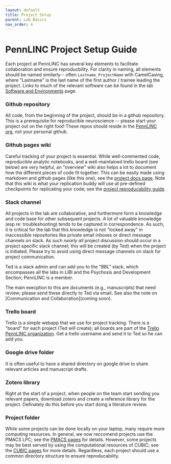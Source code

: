 ```yaml
---
layout: default
title: Project Setup
parent: Lab Basics
nav_order: 4
---
```


# PennLINC Project Setup Guide

Each project at PennLINC has several key elements to facilitate collaboration and ensure reproducbility.  For clarity in naming, all elements should be named similarly-- often ```Lastname_ProjectName``` with CamelCasing, where "Lastname" is the last name of the first author / trainee leading the project.  Links to much of the relevant software can be found in the lab [Software and Environments](https://pennlinc.github.io/docs/Basics/basics/) page.


### Github repository

All code, from the beginning of the project, should be in a github repository.  This is a prerequisite for reproducible neuroscience -- please start your project  out on the right foot!  These repos should reside in the [PennLINC org](www.github.com/PennLINC), not your personal github.


### Github pages wiki

Careful tracking of your project is essential. While well-commented code, reproducible analytic notebooks, and a well-maintained trello board (see below) are very helpful, an "overview" wiki also helps a lot to document how the different pieces of code fit together. This can be  easily made using markdown and github pages (like this one), see the [project docs page](https://pennlinc.github.io/docs/Contributing/project-documentation/).  Note that this wiki is what your replication buddy will use at pre-defined checkpoints for replicating your code; see the [project reproducability guide](https://pennlinc.github.io/docs/LabHome/ReproSystem/).


### Slack channel

All projects in the lab are collaborative, and furthermore form a knowledge and code base for other subsequent projects.  A lot of valuable knowledge (esp re: troubleshooting) tends to be captured in correspondence.  As such, it is critical for the lab that this knowledge is not "locked away" in inaccessible repositories like private email inboxes or direct message channels on slack.  As such _nearly all_ project discussion should occur in a project specific slack channel; this will be created (by Ted) when the project is initiated.  Please try to avoid using direct message channels on slack for project communication.

Ted is a slack admin and can add you to the "BBL" slack, which encompasses all the labs in LiBI and the Psychosis and Development Section; PennLINC is a member.

The main execption to this are documents (e.g., manuscripts) that need  review; please send these directly to Ted via email.  See also the note on [Communication and Collaboration](coming soon).


### Trello board

Trello is a simple webapp that we use for project tracking.  There is a "board" for each project (Ted will create); all boards are part of the [Trello PennLINC organization](https://trello.com/pennlinc). Get a trello username and send it to Ted so he can add you.


### Google drive folder

It is often useful to have a shared directory on google drive to share relevant articles and manuscript drafts. 


### Zotero library

Right at the start of a project, when people on the team start sending you relevant papers, download zotero and create a reference library for the project.  Definately do this before you start doing a literature review.


### Project folder 

While some projects can be done locally on your laptop, many require more computing resources.  In general, we now reccomend projects use the PMACS LPC; see the [PMACS pages](https://pennlinc.github.io/docs/pmacs) for details.  However, some projects may be best served by using the computational resources of CUBIC; see the [CUBIC pages](https://pennlinc.github.io/docs/cubic) for more details.   Regardless, each project should use a common directory structure to ensure reproducability.
